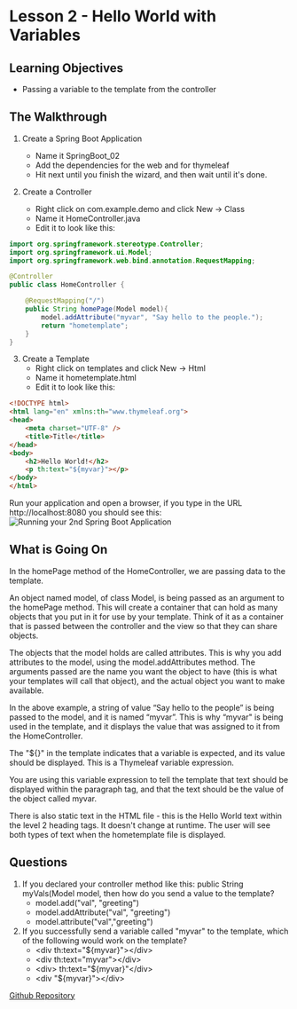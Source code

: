 # Lesson 2 - Hello World with Variables 
## Learning Objectives
* Passing a variable to the template from the controller

## The Walkthrough 

1. Create a Spring Boot Application 
	* Name it SpringBoot_02 
	* Add the dependencies for the web and for thymeleaf 
	* Hit next until you finish the wizard, and then wait until it's done.    

2. Create a Controller 
	* Right click on com.example.demo and click New -> Class 
	* Name it HomeController.java 
	* Edit it to look like this: 

```java
import org.springframework.stereotype.Controller;
import org.springframework.ui.Model;
import org.springframework.web.bind.annotation.RequestMapping;

@Controller
public class HomeController {

    @RequestMapping("/")
    public String homePage(Model model){
        model.addAttribute("myvar", "Say hello to the people.");
        return "hometemplate";
    }
}
```

3. Create a Template 
  	* Right click on templates and click New -> Html 
	* Name it hometemplate.html 
	* Edit it to look like this: 
```html
<!DOCTYPE html>
<html lang="en" xmlns:th="www.thymeleaf.org">
<head>
    <meta charset="UTF-8" />
    <title>Title</title>
</head>
<body>
    <h2>Hello World!</h2>
    <p th:text="${myvar}"></p>
</body>
</html>
```

Run your application and open a browser, if you type in the URL http://localhost:8080 you should see this: 
![Running your 2nd Spring Boot Application](https://github.com/ajhenley/unofficialguides/blob/master/IntroToSpringBoot/img/Lesson02.png "Running your 2nd Spring Boot Application")

## What is Going On
In the homePage method of the HomeController, we are passing data to the template.  

An object named model, of class Model, is being passed as an argument to the homePage method. This will create a container that can hold as many objects that you put in it for use by your template. Think of it as a container that is passed between the controller and the view so that they can share objects.  

The objects that the model holds are called attributes. This is why you add attributes to the model, using the model.addAttributes method. The arguments passed are the name you want the object to have (this is what your templates will call that object), and the actual object you want to make available.   

In the above example, a string of value “Say hello to the people” is being passed to the model, and it is named “myvar”. This is why “myvar" is being used in the template, and it displays the value that was assigned to it from the HomeController.  

The "${}" in the template indicates that a variable is expected, and its value should be displayed. This is a Thymeleaf variable expression.  

You are using this variable expression to tell the template that text should be displayed within the paragraph tag, and that the text should be the value of the object called myvar.  

There is also static text in the HTML file - this is the Hello World text within the level 2 heading tags. It doesn't change at runtime. The user will see both types of text when the hometemplate file is displayed.

## Questions
1. If you declared your controller method like this: public String myVals(Model model, then how do you send a value to the template?
	* model.add("val", "greeting")
	* model.addAttribute("val", "greeting")
	* model.attribute("val","greeting")
2. If you successfully send a variable called "myvar" to the template, which of the following would work on the template?
	* &lt;div th:text="${myvar}">&lt;/div>
	* &lt;div th:text="myvar">&lt;/div>
	* &lt;div> th:text="${myvar}"&lt;/div>
	* &lt;div "${myvar}">&lt;/div>

[Github Repository](https://github.com/ajhenley/SpringBoot_02)
